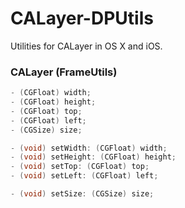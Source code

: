 CALayer-DPUtils
===============

Utilities for CALayer in OS X and iOS.

### CALayer (FrameUtils)


```objective-c
- (CGFloat) width;
- (CGFloat) height;
- (CGFloat) top;
- (CGFloat) left;
- (CGSize) size;

- (void) setWidth: (CGFloat) width;
- (void) setHeight: (CGFloat) height;
- (void) setTop: (CGFloat) top;
- (void) setLeft: (CGFloat) left;

- (void) setSize: (CGSize) size;
```


